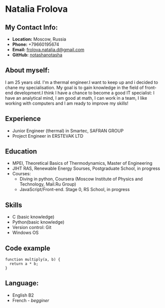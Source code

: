 # Natalia Frolova

## My Contact Info:
+ **Location:** Moscow, Russia
+ **Phone:** +79660195674
+ **Email:** frolova.natalia.d@gmail.com
+ **GitHub:** [notashanotasha](https://github.com/notashanotasha)
## About myself:
I am 25 years old. I'm a thermal engineer.I want to keep up and i decided to chane my specialisation.  My goal is to gain knowledge in the field of front-end development.I think I have a chance to become a good IT specialist: I have an analytical mind, I am good at math, I can work in a team, I like working with computers and I am ready to improve my skills!
## Experience
+ Junior Engineer (thermal) in Smartec, SAFRAN GROUP
+ Project Engineer in ERSTEVAK LTD
## Education
+ MPEI, Theoretical Basics of Thermodynamics, Master of Engineering
+ JIHT RAS, Renewable Energy Sourses, Postgraduate School, in progress
+ Courses:
    - Diving in python, Coursera (Moscow Institute of Physics and Technology, Mail.Ru Group)
    - JavaScript/Front-end. Stage 0, RS School, in progress
## Skills
+ C (basic knowledge)
+ Python(basic knowledge)
+ Version control: Git
+ Windows OS
## Code example
    function multiply(a, b) {
      return a * b;
    }
## Language:
* English B2
* French - *begginer*
